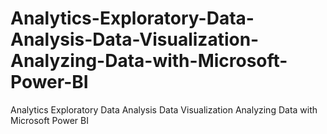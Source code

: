 # Analytics-Exploratory-Data-Analysis-Data-Visualization-Analyzing-Data-with-Microsoft-Power-BI
Analytics Exploratory Data Analysis Data Visualization Analyzing Data with Microsoft Power BI
